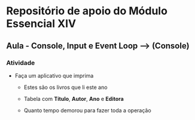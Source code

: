 # Repositório de apoio do Módulo Essencial XIV

## Aula - Console, Input e Event Loop --> (Console)

### Atividade

- Faça um aplicativo que imprima

  - Estes são os livros que li este ano

  - Tabela com **Título**, **Autor**, **Ano** e **Editora**

  - Quanto tempo demorou para fazer toda a operação
